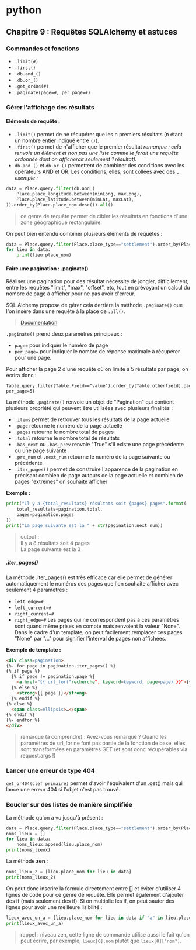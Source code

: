 # python
## Chapitre 9 : Requêtes SQLAlchemy et astuces


### Commandes et fonctions
- `.limit(#)`
- `.first()`
- `.db.and_()`
- `.db.or_()`
- `.get_or404(#)`
- `.paginate(page=#, per_page=#)`

### Gérer l'affichage des résultats

#### Eléments de requête :
- `.limit()` permet de ne récupérer que les n premiers résultats (n étant un nombre entier indiqué entre `()`).
- `.first()` permet de n'afficher que le premier résultat
*remarque : cela renvoie un élément et non pas une liste comme le ferait une requête ordonnée dont on afficherait seulement 1 résultat).*
- `db.and_()` et `db.or_()` permettent de combiner des conditions avec les opérateurs AND et OR. Les conditions, elles, sont collées avec des `,`.  
*exemple :*
``` python
data = Place.query.filter(db.and_(
    Place.place_longitude.between(minLong, maxLong),
    Place.place_latitude.between(minLat, maxLat),
)).order_by(Place.place_nom.desc()).all()
```
> ce genre de requête permet de cibler les résultats en fonctions d'une zone géographique rectangulaire.

On peut bien entendu combiner plusieurs éléments de requêtes :  
``` Python
data = Place.query.filter(Place.place_type=="settlement").order_by(Place.place_nom.desc(), Place.place_description.desc()).all()
for lieu in data:
    print(lieu.place_nom)
```

#### Faire une pagination : .paginate()
Réaliser une pagination pour des résultat nécessite de jongler, difficilement, entre les requêtes "limit", "max", "offset", etc, tout en prévoyant un calcul du nombre de page à afficher pour ne pas avoir d'erreur.  

SQL Alchemy propose de gérer cela derrière la méthode `.paginate()` que l'on insère dans une requête à la place de `.all()`.  

> [Documentation](http://flask-sqlalchemy.pocoo.org/2.1/api/?highlight=pagination#flask.ext.sqlalchemy.Pagination)

`.paginate()` prend deux paramètres principaux :
- `page=` pour indiquer le numéro de page
- `per_page=` pour indiquer le nombre de réponse maximale à récupérer pour une page.  

Pour afficher la page 2 d'une requête où on limite à 5 résultats par page, on écrira donc :  
```
Table.query.filter(Table.Field=="value").order_by(Table.otherfield).paginate(page=2, per_page=5)
```

La méthode `.paginate()` renvoie un objet de "Pagination" qui contient plusieurs propriété qui peuvent être utilisées avec plusieurs finalités :  
- `.items` permet de retrouver tous les résultats de la page actuelle
- `.page` retourne le numéro de la page actuelle
- `.pages` retourne le nombre total de pages
- `.total` retourne le nombre total de résultats
- `.has_next` ou `.has_prev` renvoie "True" s'il existe une page précédente ou une page suivante
- `.pre_num` et `.next_num` retourne le numéro de la page suivante ou précédente
- `.iter_pages()` permet de construire l'apparence de la pagination en précisant combien de page autours de la page actuelle et combien de pages "extrêmes" on souhaite afficher

**Exemple :**
``` python
print("Il y a {total_resultats} résultats soit {pages} pages".format(
    total_resultats=pagination.total,
    pages=pagination.pages
))
print("La page suivante est la " + str(pagination.next_num))
```
> output :  
> Il y a 8 résultats soit 4 pages  
> La page suivante est la 3

##### .iter_pages()
La méthode .iter_pages() est très efficace car elle permet de générer automatiquement le numéros des pages que l'on souhaite afficher avec seulement 4 paramètres :  
- `left_edge=#`
- `left_current=#`
- `right_current=#`
- `right_edge=#`
Les pages qui ne correspondent pas à ces paramètres sont quand même prises en compte mais renvoient la valeur "None". Dans le cadre d'un template, on peut facilement remplacer ces pages "None" par "..." pour signifier l’interval de pages non affichées.

**Exemple de template :**
``` html
<div class=pagination>
{%- for page in pagination.iter_pages() %}
{% if page %}
  {% if page != pagination.page %}
    <a href="{{ url_for("recherche", keyword=keyword, page=page) }}">{{ page }}</a>
  {% else %}
    <strong>{{ page }}</strong>
  {% endif %}
{% else %}
  <span class=ellipsis>…</span>
{% endif %}
{%- endfor %}
</div>
```
> remarque (à comprendre) : Avez-vous remarqué ? Quand les paramètres de url_for ne font pas partie de la fonction de base, elles sont transformées en paramètres GET (et sont donc récupérables via request.args !)

### Lancer une erreur de type 404
`get_or404(clef primaire)` permet d'avoir l'équivalent d'un .get() mais qui lance une erreur 404 si l'objet n'est pas trouvé.  

### Boucler sur des listes de manière simplifiée
La méthode qu'on a vu jusqu'à présent :
``` python
data = Place.query.filter(Place.place_type=="settlement").order_by(Place.place_nom).all()
noms_lieux = []
for lieu in data:
    noms_lieux.append(lieu.place_nom)
print(noms_lieux)
```

La méthode **zen** :
``` python
noms_lieux_2 = [lieu.place_nom for lieu in data]
print(noms_lieux_2)
```
On peut donc inscrire la formule directement entre [] et éviter d'utiliser 4 lignes de code pour ce genre de requête. Elle permet également d'ajouter des if (mais seulement des if). Si on multiplie les if, on peut sauter des lignes pour avoir une meilleure lisibilité :  
``` python
lieux_avec_un_a = [lieu.place_nom for lieu in data if "a" in lieu.place_nom]
print(lieux_avec_un_a)
```

> rappel : niveau zen, cette ligne de commande utilise aussi le fait qu'on peut écrire, par exemple, `lieux[0].nom` plutôt que `lieux[0]["nom"]`.
